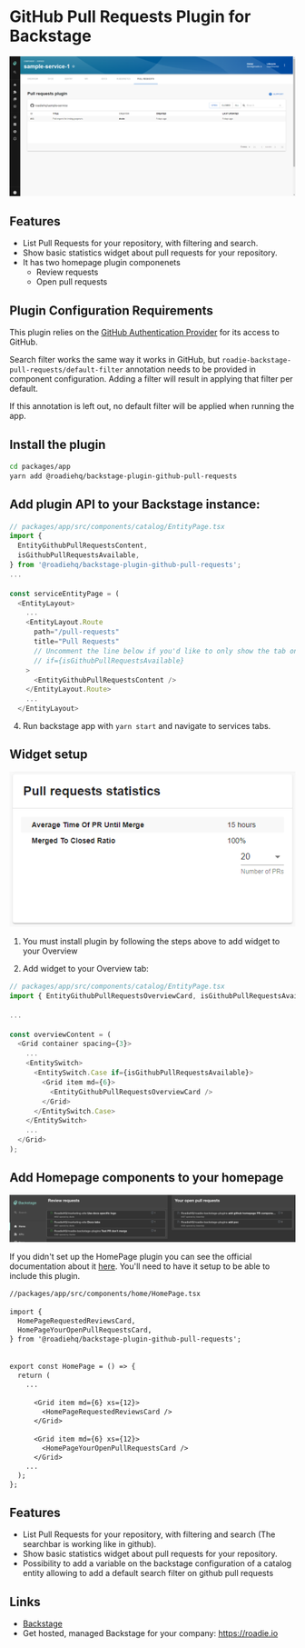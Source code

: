 # GitHub Pull Requests Plugin for Backstage

![a list of pull requests in the GitHub Pull Requests](./docs/list-of-pull-requests-and-stats-tab-view.png)

## Features

- List Pull Requests for your repository, with filtering and search.
- Show basic statistics widget about pull requests for your repository.
- It has two homepage plugin componenets
  - Review requests
  - Open pull requests

## Plugin Configuration Requirements

This plugin relies on the [GitHub Authentication Provider](https://backstage.io/docs/auth/github/provider) for its access to GitHub.

Search filter works the same way it works in GitHub, but `roadie-backstage-pull-requests/default-filter` annotation needs to be provided in component configuration. Adding a filter will result in applying that filter per default.

If this annotation is left out, no default filter will be applied when running the app.

## Install the plugin

```bash
cd packages/app
yarn add @roadiehq/backstage-plugin-github-pull-requests
```

## Add plugin API to your Backstage instance:

```ts
// packages/app/src/components/catalog/EntityPage.tsx
import {
  EntityGithubPullRequestsContent,
  isGithubPullRequestsAvailable,
} from '@roadiehq/backstage-plugin-github-pull-requests';
...

const serviceEntityPage = (
  <EntityLayout>
    ...
    <EntityLayout.Route
      path="/pull-requests"
      title="Pull Requests"
      // Uncomment the line below if you'd like to only show the tab on entities with the correct annotations already set
      // if={isGithubPullRequestsAvailable}
    >
      <EntityGithubPullRequestsContent />
    </EntityLayout.Route>
    ...
  </EntityLayout>
```

4. Run backstage app with `yarn start` and navigate to services tabs.

## Widget setup

![a list of pull requests in the GitHub Pull Requests](./docs/github-pullrequests-widget.png)

1. You must install plugin by following the steps above to add widget to your Overview

2. Add widget to your Overview tab:

```ts
// packages/app/src/components/catalog/EntityPage.tsx
import { EntityGithubPullRequestsOverviewCard, isGithubPullRequestsAvailable } from '@roadiehq/backstage-plugin-github-pull-requests';

...

const overviewContent = (
  <Grid container spacing={3}>
    ...
    <EntitySwitch>
      <EntitySwitch.Case if={isGithubPullRequestsAvailable}>
        <Grid item md={6}>
          <EntityGithubPullRequestsOverviewCard />
        </Grid>
      </EntitySwitch.Case>
    </EntitySwitch>
    ...
  </Grid>
);

```

## Add Homepage components to your homepage

![A preview image of the components](./docs/homepage-components.png)

If you didn't set up the HomePage plugin you can see the official documentation about it [here](https://github.com/backstage/backstage/tree/master/plugins/home). You'll need to have it setup to be able to include this plugin.

```tsx
//packages/app/src/components/home/HomePage.tsx

import {
  HomePageRequestedReviewsCard,
  HomePageYourOpenPullRequestsCard,
} from '@roadiehq/backstage-plugin-github-pull-requests';


export const HomePage = () => {
  return (
    ...

      <Grid item md={6} xs={12}>
        <HomePageRequestedReviewsCard />
      </Grid>

      <Grid item md={6} xs={12}>
        <HomePageYourOpenPullRequestsCard />
      </Grid>
    ...
  );
};

```

## Features

- List Pull Requests for your repository, with filtering and search (The searchbar is working like in github).
- Show basic statistics widget about pull requests for your repository.
- Possibility to add a variable on the backstage configuration of a catalog entity allowing to add a default search filter on github pull requests

## Links

- [Backstage](https://backstage.io)
- Get hosted, managed Backstage for your company: https://roadie.io
